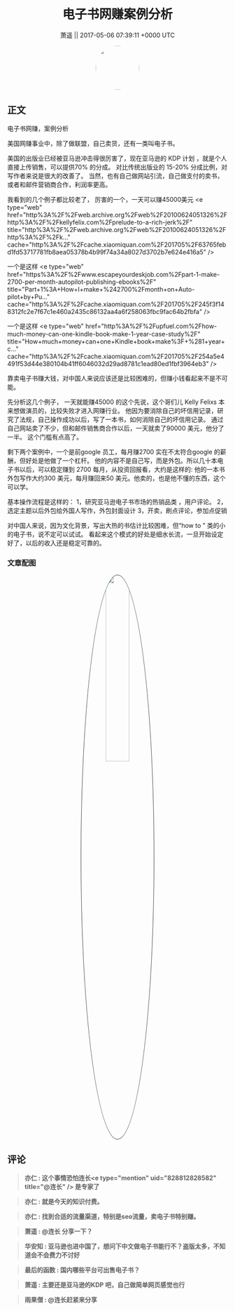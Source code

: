 <h1 align="center">电子书网赚案例分析</h1>




<p align="center">
    <a>萧遥 || 2017-05-06 07:39:11 &#43;0000 UTC</a>
</p>

<div align="center">
    <img src="https://images.zsxq.com/FsurLbkQq-G5zJLVU_S_SdwHVTGO?e=1590940799&amp;token=kIxbL07-8jAj8w1n4s9zv64FuZZNEATmlU_Vm6zD:GJqgfNiwftE-_9zwPTPFtbImT2s=" width="100" height="100" style="border:1px solid;border-radius:50%; color:#ffffff"/>
</div>




## 正文

<div>
电子书网赚，案例分析

美国网赚事业中，除了做联盟，自己卖货，还有一类叫电子书。

美国的出版业已经被亚马逊冲击得很厉害了，现在亚马逊的 KDP 计划 ，就是个人直接上传销售，可以提供70% 的分成。
对比传统出版业的 15-20% 分成比例，对写作者来说是很大的改善了。 
当然，也有自己做网站引流，自己做支付的卖书，或者和邮件营销商合作，利润率更高。

我看到的几个例子都比较老了，
厉害的一个，一天可以赚45000美元
&lt;e type=&#34;web&#34; href=&#34;http%3A%2F%2Fweb.archive.org%2Fweb%2F20100624051326%2Fhttp%3A%2F%2Fkellyfelix.com%2Fprelude-to-a-rich-jerk%2F&#34; title=&#34;http%3A%2F%2Fweb.archive.org%2Fweb%2F20100624051326%2Fhttp%3A%2F%2Fk...&#34; cache=&#34;http%3A%2F%2Fcache.xiaomiquan.com%2F201705%2F63765febd1fd53717781fb8aea05378b4b99f74a34a8027d3702b7e624e416a5&#34; /&gt;

一个是这样
&lt;e type=&#34;web&#34; href=&#34;https%3A%2F%2Fwww.escapeyourdeskjob.com%2Fpart-1-make-2700-per-month-autopilot-publishing-ebooks%2F&#34; title=&#34;Part&#43;1%3A&#43;How&#43;I&#43;make&#43;%242700%2Fmonth&#43;on&#43;Auto-pilot&#43;by&#43;Pu...&#34; cache=&#34;http%3A%2F%2Fcache.xiaomiquan.com%2F201705%2F245f3f148312fc2e7f67c1e460a2435c86132aa4a6f258063fbc9fac64b2fbfa&#34; /&gt;

一个是这样
&lt;e type=&#34;web&#34; href=&#34;http%3A%2F%2Fupfuel.com%2Fhow-much-money-can-one-kindle-book-make-1-year-case-study%2F&#34; title=&#34;How&#43;much&#43;money&#43;can&#43;one&#43;Kindle&#43;book&#43;make%3F&#43;%281&#43;year&#43;c...&#34; cache=&#34;http%3A%2F%2Fcache.xiaomiquan.com%2F201705%2F254a5e4491f53d44e380104b41ff6046032d29ad8781c1ead80ed1fbf3964eb3&#34; /&gt;

靠卖电子书赚大钱，对中国人来说应该还是比较困难的，但赚小钱看起来不是不可能。

先分析这几个例子，
一天就能赚45000 的这个先说，这个哥们儿 Kelly Felixs 本来想做演员的，比较失败才进入网赚行业。
他因为要消除自己的坏信用记录，研究了法规，自己操作成功以后，写了一本书，如何消除自己的坏信用记录。
通过自己网站卖了不少，但和邮件销售商合作以后，一天就卖了90000 美元，他分了一半。 
这个门槛有点高了。

剩下两个案例中，一个是前google 员工，每月赚2700 实在不太符合google 的薪酬，但好处是他做了一个杠杆。
他的内容不是自己写，而是外包。所以几十本电子书以后，可以稳定赚到 2700 每月，从投资回报看，大约是这样的:
他的一本书外包写作大约300 美元，每月赚回来50 美元。他卖的，也是他不懂的东西，这个可以学。

基本操作流程是这样的： 
1，研究亚马逊电子书市场的热销品类 ，用户评论。
2，选定主题以后外包给外国人写作，外包封面设计 
3，开卖，刷点评论，参加点促销 

对中国人来说，因为文化背景，写出大热的书估计比较困难，但“how to ” 类的小的电子书，说不定可以试试。 
看起来这个模式的好处是细水长流，一旦开始设定好了，以后的收入还是稳定可靠的。
</div>

### 文章配图

<div class="image" align="center">

<img src="https://images.zsxq.com/FsWXQBSOwewgDz-y1S6WBwVjcbPH?e=1590940799&amp;token=kIxbL07-8jAj8w1n4s9zv64FuZZNEATmlU_Vm6zD:gd11CQkZVhJHtKwDAqSxqUwHx4Q=" width="33%" height="33%" style="border:1px solid;border-radius:50%; color:#3c3f41"/>

</div>


## 评论

<div align="left">
<div>

<blockquote >
<span> <strong>亦仁 : 这个事情恐怕连长&lt;e type=&#34;mention&#34; uid=&#34;828812828582&#34; title=&#34;@连长&#34; /&gt;  是专家了 </strong></span>
</blockquote>

<blockquote >
<span> <strong>亦仁 : 就是今天的知识付费。 </strong></span>
</blockquote>

<blockquote >
<span> <strong>亦仁 : 找到合适的流量渠道，特别是seo流量，卖电子书特别赚。 </strong></span>
</blockquote>

<blockquote >
<span> <strong>萧遥 : @连长 分享一下？ </strong></span>
</blockquote>

<blockquote >
<span> <strong>华安知 : 亚马逊也进中国了，想问下中文做电子书能行不？盗版太多，不知道会不会费力不讨好 </strong></span>
</blockquote>

<blockquote >
<span> <strong>最后的函数 : 国内哪些平台可出售电子书？ </strong></span>
</blockquote>

<blockquote >
<span> <strong>萧遥 : 主要还是亚马逊的KDP 吧，自己做简单网页感觉也行 </strong></span>
</blockquote>

<blockquote >
<span> <strong>雨果僧 : @连长赶紧来分享 </strong></span>
</blockquote>

</div>
</div>